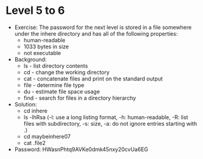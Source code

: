 # Level 5 to 6

- Exercise: The password for the next level is stored in a file somewhere under the inhere directory and has all of the following properties:
    - human-readable
    - 1033 bytes in size
    - not executable
- Background:
  - ls - list directory contents
  - cd - change the working directory
  - cat - concatenate files and print on the standard output
  - file - determine file type
  - du - estimate file space usage
  - find - search for files in a directory hierarchy
- Solution:
  - cd inhere
  - ls -lhRsa (-l: use a long listing format, -h: human-readable, -R: list files with subdirectory, -s: size, -a: do not ignore entries starting with .)
  - cd maybeinhere07
  - cat .file2
- Password: HWasnPhtq9AVKe0dmk45nxy20cvUa6EG
